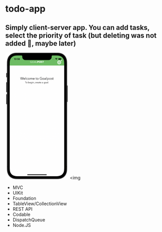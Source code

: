# todo-app

## Simply client-server app. You can add tasks, select the priority of task (but deleting was not added 🥲, maybe later)

<img src="https://github.com/gruzd1sok/goalpost-app/raw/main/images/main.png" alt="main app" width="200" height="400">  <img 

- MVC
- UIKit
- Foundation
- TableView/CollectionView
- REST API
- Codable
- DispatchQueue
- Node.JS

